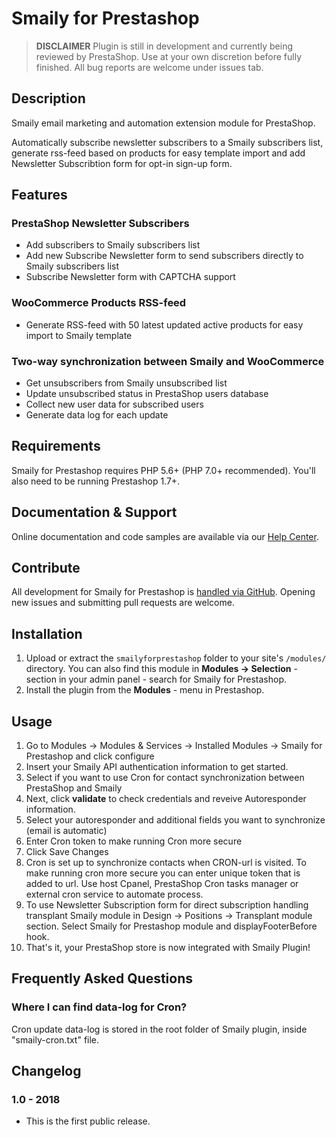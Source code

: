 # Smaily for Prestashop

> **DISCLAIMER**
> Plugin is still in development and currently being reviewed by PrestaShop. Use at your own discretion before fully finished. All bug reports are welcome under issues tab.

## Description

Smaily email marketing and automation extension module for PrestaShop.

Automatically subscribe newsletter subscribers to a Smaily subscribers list, generate rss-feed based on products for easy template import and add Newsletter Subscribtion form for opt-in sign-up form.

## Features

### PrestaShop Newsletter Subscribers

- Add subscribers to Smaily subscribers list
- Add new Subscribe Newsletter form to send subscribers directly to Smaily subscribers list
- Subscribe Newsletter form with CAPTCHA support

### WooCommerce Products RSS-feed

- Generate RSS-feed with 50 latest updated active products for easy import to Smaily template

### Two-way synchronization between Smaily and WooCommerce

- Get unsubscribers from Smaily unsubscribed list
- Update unsubscribed status in PrestaShop users database
- Collect new user data for subscribed users
- Generate data log for each update

## Requirements

Smaily for Prestashop requires PHP 5.6+ (PHP 7.0+ recommended). You'll also need to be running Prestashop 1.7+.

## Documentation & Support

Online documentation and code samples are available via our [Help Center](http://help.smaily.com/en/support/home).

## Contribute

All development for Smaily for Prestashop is [handled via GitHub](https://github.com/sendsmaily/smaily-prestashop-module). Opening new issues and submitting pull requests are welcome.

## Installation

1. Upload or extract the `smailyforprestashop` folder to your site's `/modules/` directory. You can also find this module in **Modules -> Selection** - section in your admin panel - search for Smaily for Prestashop.
2. Install the plugin from the **Modules** - menu in Prestashop.

## Usage

1. Go to Modules -> Modules & Services -> Installed Modules -> Smaily for Prestashop and click configure
2. Insert your Smaily API authentication information to get started.
3. Select if you want to use Cron for contact synchronization between PrestaShop and Smaily
4. Next, click **validate** to check credentials and reveive Autoresponder information.
5. Select your autoresponder and additional fields you want to synchronize (email is automatic)
6. Enter Cron token to make running Cron more secure
7. Click Save Changes
8. Cron is set up to synchronize contacts when CRON-url is visited. To make running cron more secure you can enter
   unique token that is added to url. Use host Cpanel, PrestaShop Cron tasks manager or external cron service to automate process.
9. To use Newsletter Subscription form for direct subscription handling transplant Smaily module in Design ->
   Positions -> Transplant module section. Select Smaily for Prestashop module and displayFooterBefore hook.
10. That's it, your PrestaShop store is now integrated with Smaily Plugin!

## Frequently Asked Questions

### Where I can find data-log for Cron?

Cron update data-log is stored in the root folder of Smaily plugin, inside "smaily-cron.txt" file.

## Changelog

### 1.0 - 2018

- This is the first public release.
